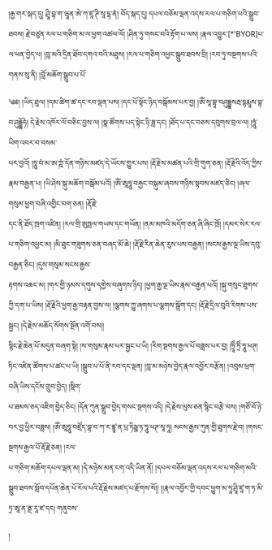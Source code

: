 ﻿  
།རྒྱ་གར་སྐད་དུ། ཤྲཱི་བྷ་ག་ཝཱན་ཨེ་ཀ་ཛཱ་ཊི་སཱ་དྷ་ནཾ། བོད་སྐད་དུ། དཔལ་བཅོམ་ལྡན་འདས་རལ་པ་གཅིག་པའི་སྒྲུབ་  
ཐབས། རྗེ་བཙུན་རལ་པ་གཅིག་མ་ལ་ཕྱག་འཚལ་ལོ། །ཤིན་ཏུ་གསང་བའི་རྟོག་པ་ལས། །རྣལ་འབྱུར་[*'BYOR]པ་ལ་ཕན་བྱེད་པ། །བླ་མའི་དྲིན་ཐོབ་དགའ་བའི་མཐུས། །རལ་པ་གཅིག་འཕྱང་སྒྲུབ་ཐབས་བྲི། །རབ་ཏུ་བསྔགས་པའི་གནས་སུ་ནི། །བློ་མཆོག་སྒྲུབ་པ་པོ་  
  
༄༅། །ཡིད་ཐུལ། །དམ་ཚིག་ཚ་དང་རབ་ལྡན་པས། །དང་པོ་སྟོང་ཉིད་བསྒོམས་པར་བྱ། །ཨོཾ་སཱ་བྷཱ་བཤུདྡྷསརྦ་དྷརྨཱས་བྷ་བ་ཤུདྡྷོཧཾ། དེ་རྗེས་འཁོར་ལོ་བཅིང་བྱས་ལ། །སྣ་ཚོགས་པད་སྟེང་ཉི་ཟླ་དང། །ཐོད་པ་དང་བཅས་དབུགས་བྲལ་ལ། །ཧཱུཾ་ཡིག་འབར་བ་བསམ་  
པར་བྱའོ། །ཧཱུ་བཾ་མ་ཨ་ཀྵཾ་དོན་གཉིས་མཛད་དེ་ཡོངས་གྱུར་པས། །རྡོ་རྗེས་མཚན་པའི་གྲི་གུག་ཅན། །རྡོ་རྗེའི་འོད་ཀྱིས་རྣམ་བརྒྱན་པ། །ཡི་ཤེས་སྐུ་མཆོག་བསྒོམ་པའོ། །ཨོཾ་ཨཱཧཱུ་བརྐྱང་བསྐུམ་ཞབས་གཉིས་སྟབས་མཛད་ཅིང། །ཞལ་གསུམ་ཕྱག་བཞི་འགྱིང་བག་ཅན། །རྡོ་རྗེ་  
དང་ནི་ཐོད་ཁྲག་འཛིན། །རལ་གྲི་ཨུཏྤལ་གཡས་དང་གཡོན། །ནམ་མཁའི་མདོག་ཅན་ཞི་ཞིང་ཁྲོ། །དམར་སེར་རལ་པ་གཅིག་འཕྱང་མ། །མི་ཐུང་གཟུགས་ཅན་བཞད་མོ་ཆེ། །རྡོ་རྗེ་རིན་ཆེན་རུས་པས་བརྒྱན། །སངས་རྒྱས་ལྔ་ཡིས་དབུ་བརྒྱན་ཅིང། །དུས་གསུམ་སངས་རྒྱས་  
རྟགས་འཆང་མ། །གར་གྱི་ཉམས་དགུས་དགྱེས་བཞུགས་ཉིད། །ཕྱག་རྒྱ་ལྔ་ཡིས་རྣམ་བརྒྱན་པའོ། །སྐུ་གསུང་ཐུགས་ཀྱི་དག་པ་ཡིས། །རྡོ་རྗེའི་ཕྱག་རྒྱ་བརྟན་བྱས་ལ། །ལྕགས་ཀྱུ་ཞགས་པ་ལྕགས་སྒྲོག་དང། །རྡོ་རྗེ་དྲིལ་བུའི་རིགས་པས་སྦྱང། །དེ་རྗེས་མཆོད་སོགས་སྔོན་འགོ་བས།།  
སྙིང་རྗེ་ཆེན་པོ་མདུན་བཞག་སྟེ། །ས་གསུམ་རྣམ་པར་སྦྱང་པ་ཡི། །རིག་སྔགས་རྒྱལ་པོ་བཟླས་པར་བྱ། །ཧྲཱིཾ་ཏྲིཾ་ཧཱུ་ཕཊ། ཏིང་འཛིན་ཚོགས་པ་ཚང་པ་ཡི། །སྒྲུབ་པ་པོ་ནི་རབ་དང་ལྡན། །བླ་མ་མཉེས་བྱེད་རྣལ་འབྱོར་བརྩོན། །འབུམ་ཕྲག་བཞི་ཡིས་དངོས་གྲུབ་བྱེད། །སྡིག་  
པ་ཐམས་ཅད་འཇིག་བྱེད་ཅིང། །དོན་ཀུན་སྒྲུབ་བྱེད་གསང་སྔགས་འདི། །དེ་རྗེས་ལུས་ཅན་སྙིང་བརྩེ་བས། །གཙོ་བོ་ཉེ་བར་བྱ་ཕྱིར་བཟླས། །ཨོཾ་ཨཱཧཱུ་བཛྲོད་བྷ་བ་ཀ་ར་ཛྙཱ་ན་པྲ་ཏིཥྛ་ཏ་ཧཱུ་ཕཊ་སཱ་ཧཱ། སངས་རྒྱས་ཀུན་གྱི་ཐུགས་རྗེ་བ། །གསང་སྔགས་རྒྱལ་པོ་རྡོ་རྗེ་ཅན། །རལ་  
པ་གཅིག་མཆོག་དཔལ་ལྡན་མ། །དེ་མཉེས་མན་ངག་འདི་ཡིན་ནོ། །དཔལ་བཅོམ་ལྡན་འདས་རལ་པ་གཅིག་མའི་སྒྲུབ་ཐབས་སློབ་དཔོན་ཆེན་པོ་རོལ་པའི་རྡོ་རྗེས་མཛད་པ་རྫོགས་སོ།། །།རྣལ་འབྱོར་གྱི་དབང་ཕྱུག་མ་ཧཱ་ཤྲཱི་ཛཱ་ག་ཏ་མི་ཏྲ་ཨཱ་ན་ནྡ་རཱ་ཛ་དང། གནུབས་  
  
།  
  
  
